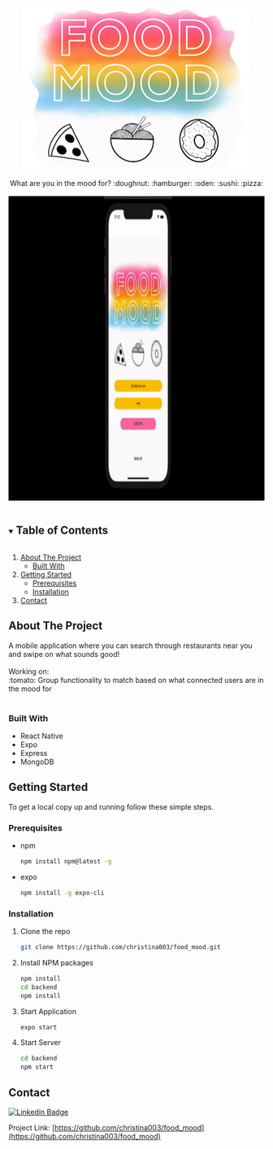 <!-- PROJECT LOGO -->
<br />
<p align="center">
  <a href="https://github.com/christina003/food_mood">
    <img src="media/food_mood_logo.png" alt="Logo" width="450" height="320">
  </a>

  <p align="center">
   What are you in the mood for? :doughnut: :hamburger: :oden: :sushi: :pizza: <br />
    <br />
    <a href="https://github.com/christina003/food_mood">
    <img src="media/food_mood_gif.gif" alt="Demo" width="700" height="600"></a>
  </p>
</p>

<!-- TABLE OF CONTENTS -->
<details open="open">
  <summary><h2 style="display: inline-block">Table of Contents</h2></summary>
  <ol>
    <li>
      <a href="#about-the-project">About The Project</a>
      <ul>
        <li><a href="#built-with">Built With</a></li>
      </ul>
    </li>
    <li>
      <a href="#getting-started">Getting Started</a>
      <ul>
        <li><a href="#prerequisites">Prerequisites</a></li>
        <li><a href="#installation">Installation</a></li>
      </ul>
    </li>
    <li><a href="#contact">Contact</a></li>
  </ol>
</details>

<!-- ABOUT THE PROJECT -->

## About The Project
  <p align="left">
  A mobile application where you can search through restaurants near you and swipe on what sounds good! <br /><br />
  Working on: <br />
  :tomato: Group functionality to match based on what connected users are in the mood for <br /><br />
  </p>

### Built With

- []() React Native
- []() Expo
- []() Express
- []() MongoDB

<!-- GETTING STARTED -->

## Getting Started

To get a local copy up and running follow these simple steps.

### Prerequisites

- npm
  ```sh
  npm install npm@latest -g
  ```
- expo
  ```sh
  npm install -g expo-cli
  ```

### Installation

1. Clone the repo
   ```sh
   git clone https://github.com/christina003/food_mood.git
   ```
2. Install NPM packages
   ```sh
   npm install
   cd backend
   npm install
   ```
3. Start Application
   ```sh
   expo start
   ```
4. Start Server
   ```sh
   cd backend
   npm start
   ```

<!-- CONTACT -->

## Contact

[![Linkedin Badge](https://img.shields.io/badge/-Christina.Santos-blue?style=flat-square&logo=Linkedin&logoColor=white&link=https://www.linkedin.com/in/csantos91/)](https://www.linkedin.com/in/csantos91/)


Project Link: [https://github.com/christina003/food_mood](https://github.com/christina003/food_mood)

<!-- MARKDOWN LINKS & IMAGES -->
<!-- https://www.markdownguide.org/basic-syntax/#reference-style-links -->

[contributors-shield]: https://img.shields.io/github/contributors/github_username/repo.svg?style=for-the-badge
[contributors-url]: https://github.com/github_username/repo/graphs/contributors
[forks-shield]: https://img.shields.io/github/forks/github_username/repo.svg?style=for-the-badge
[forks-url]: https://github.com/github_username/repo/network/members
[stars-shield]: https://img.shields.io/github/stars/github_username/repo.svg?style=for-the-badge
[stars-url]: https://github.com/github_username/repo/stargazers
[issues-shield]: https://img.shields.io/github/issues/github_username/repo.svg?style=for-the-badge
[issues-url]: https://github.com/github_username/repo/issues
[license-shield]: https://img.shields.io/github/license/github_username/repo.svg?style=for-the-badge
[license-url]: https://github.com/github_username/repo/blob/master/LICENSE.txt
[linkedin-shield]: https://img.shields.io/badge/-LinkedIn-black.svg?style=for-the-badge&logo=linkedin&colorB=555
[linkedin-url]: https://linkedin.com/in/github_username
